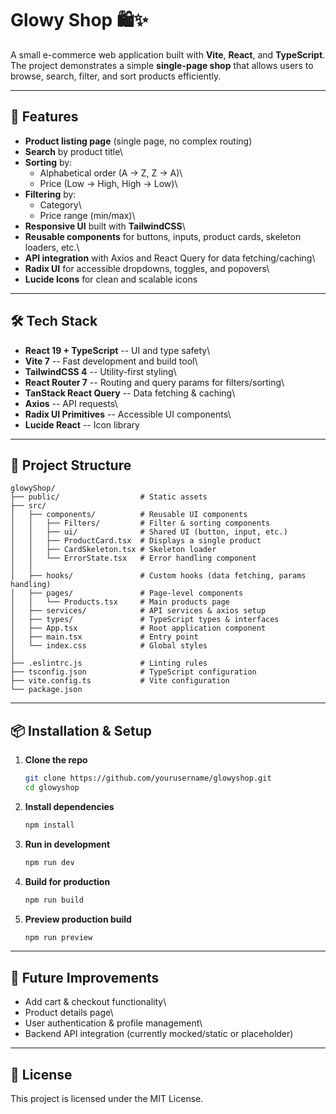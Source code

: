 # Glowy Shop 🛍️✨

A small e-commerce web application built with **Vite**, **React**, and
**TypeScript**.\
The project demonstrates a simple **single-page shop** that allows users
to browse, search, filter, and sort products efficiently.

------------------------------------------------------------------------

## 🚀 Features

-   **Product listing page** (single page, no complex routing)
-   **Search** by product title\
-   **Sorting** by:
    -   Alphabetical order (A → Z, Z → A)\
    -   Price (Low → High, High → Low)\
-   **Filtering** by:
    -   Category\
    -   Price range (min/max)\
-   **Responsive UI** built with **TailwindCSS**\
-   **Reusable components** for buttons, inputs, product cards, skeleton
    loaders, etc.\
-   **API integration** with Axios and React Query for data
    fetching/caching\
-   **Radix UI** for accessible dropdowns, toggles, and popovers\
-   **Lucide Icons** for clean and scalable icons

------------------------------------------------------------------------

## 🛠️ Tech Stack

-   **React 19 + TypeScript** -- UI and type safety\
-   **Vite 7** -- Fast development and build tool\
-   **TailwindCSS 4** -- Utility-first styling\
-   **React Router 7** -- Routing and query params for filters/sorting\
-   **TanStack React Query** -- Data fetching & caching\
-   **Axios** -- API requests\
-   **Radix UI Primitives** -- Accessible UI components\
-   **Lucide React** -- Icon library

------------------------------------------------------------------------

## 📂 Project Structure

    glowyShop/
    ├── public/                  # Static assets
    ├── src/
    │   ├── components/          # Reusable UI components
    │   │   ├── Filters/         # Filter & sorting components
    │   │   ├── ui/              # Shared UI (button, input, etc.)
    │   │   ├── ProductCard.tsx  # Displays a single product
    │   │   ├── CardSkeleton.tsx # Skeleton loader
    │   │   └── ErrorState.tsx   # Error handling component
    │   │
    │   ├── hooks/               # Custom hooks (data fetching, params handling)
    │   ├── pages/               # Page-level components
    │   │   └── Products.tsx     # Main products page
    │   ├── services/            # API services & axios setup
    │   ├── types/               # TypeScript types & interfaces
    │   ├── App.tsx              # Root application component
    │   ├── main.tsx             # Entry point
    │   └── index.css            # Global styles
    │
    ├── .eslintrc.js             # Linting rules
    ├── tsconfig.json            # TypeScript configuration
    ├── vite.config.ts           # Vite configuration
    └── package.json

------------------------------------------------------------------------

## 📦 Installation & Setup

1.  **Clone the repo**

    ``` bash
    git clone https://github.com/yourusername/glowyshop.git
    cd glowyshop
    ```

2.  **Install dependencies**

    ``` bash
    npm install
    ```

3.  **Run in development**

    ``` bash
    npm run dev
    ```

4.  **Build for production**

    ``` bash
    npm run build
    ```

5.  **Preview production build**

    ``` bash
    npm run preview
    ```

------------------------------------------------------------------------

## 📖 Future Improvements

-   Add cart & checkout functionality\
-   Product details page\
-   User authentication & profile management\
-   Backend API integration (currently mocked/static or placeholder)

------------------------------------------------------------------------

## 📜 License

This project is licensed under the MIT License.
